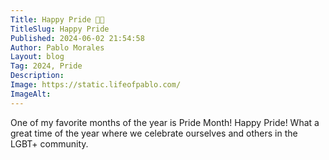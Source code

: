 ```yaml
---
Title: Happy Pride 🏳️‍🌈
TitleSlug: Happy Pride
Published: 2024-06-02 21:54:58
Author: Pablo Morales
Layout: blog
Tag: 2024, Pride
Description: 
Image: https://static.lifeofpablo.com/
ImageAlt: 
---
```

One of my favorite months of the year is Pride Month! Happy Pride! What a great time of the year where we celebrate ourselves and others in the LGBT+ community. 
